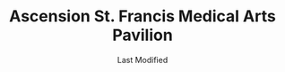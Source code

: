 ---
layout: location-page
date: Last Modified
description: "Local COVID-19 testing is available at Ascension St. Francis Medical Arts Pavilion in Milwaukee, Wisconsin, USA."
permalink: "locations/wisconsin/milwaukee/ascension-st-francis-medical-arts-pavilion/"
tags:
  - locations
  - wisconsin
title: Ascension St. Francis Medical Arts Pavilion
state: Wisconsin
stateAbbr: WI
hood: "Milwaukee"
address: "2051 W Oklahoma Ave #2001"
city: "Milwaukee"
zip: "53215"
mapUrl: "http://maps.apple.com/?q=Ascension+St+Francis+Medical+Arts+Pavilion&address=2051+W+Oklahoma+Ave+2001,Milwaukee,Wisconsin,53215"
locationType: Drive-thru
phone: "1-833-981-0711"
website: "https://www.getascensioncare.com/onlinecare/"
onlineBooking: undefined
closed: undefined
closedUpdate: April 16th, 2020
notes: "By appointment only. Requires phone screen."
days: Weekdays
hours: 8AM-4:30PM
ctaMessage: Learn more
ctaUrl: "https://www.getascensioncare.com/onlinecare/"
---